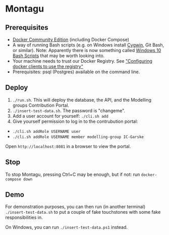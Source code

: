 # Montagu
## Prerequisites
* [Docker Community Edition](https://docs.docker.com/engine/installation/) (including Docker Compose)
* A way of running Bash scripts (e.g. on Windows install [Cygwin](https://www.cygwin.com/), Git Bash, or similar). Note: Apparently there is now something called [Windows 10 Bash Scripts](https://www.howtogeek.com/249966/how-to-install-and-use-the-linux-bash-shell-on-windows-10/) that may be worth looking into.
* Your machine needs to trust our Docker Registry. See ["Configuring docker clients to use the registry"](https://github.com/vimc/montagu-ci#configuring-docker-clients-to-use-the-registry)
* Prerequisites: psql (Postgres) available on the command line.

## Deploy
1. `./run.sh`. This will deploy the database, the API, and the Modelling groups Contribution Portal.
2. `./insert-test-data.sh`. The password is "changeme".
3. Add a user account for yourself: `./cli.sh add`
4. Give yourself permission to log in to the contrubution portal:
  * `./cli.sh addRole USERNAME user`
  * `./cli.sh addRole USERNAME member modelling-group IC-Garske`

Open `http://localhost:8081` in a browser to view the portal.

## Stop
To stop Montagu, pressing Ctrl+C may be enough, but if not: run `docker-compose down`

## Demo

For demonstration purposes, you can then run (in another terminal) `./insert-test-data.sh` to put a couple of fake touchstones with some fake responsibilities in. 

On Windows, you can run `./insert-test-data.ps1` instead.
